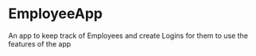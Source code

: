 # EmployeeApp
 An app to keep track of Employees and create Logins for them to use the features of the app
